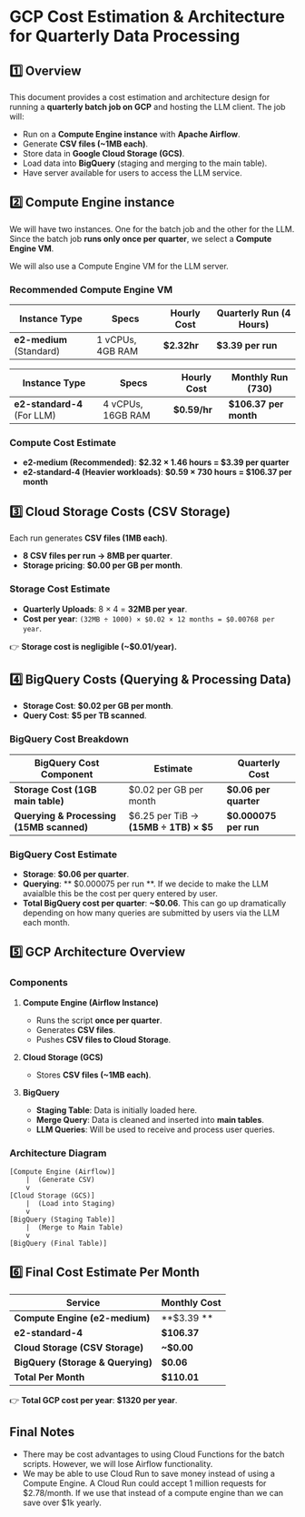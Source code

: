 # **GCP Cost Estimation & Architecture for Quarterly Data Processing**

## **1️⃣ Overview**
This document provides a cost estimation and architecture design for running a **quarterly batch job on GCP** and hosting the LLM client. The job will:
- Run on a **Compute Engine instance** with **Apache Airflow**.
- Generate **CSV files (~1MB each)**.
- Store data in **Google Cloud Storage (GCS)**.
- Load data into **BigQuery** (staging and merging to the main table).
- Have server available for users to access the LLM service. 

## **2️⃣ Compute Engine instance**
We will have two instances. One for the batch job and the other for the LLM. Since the batch job **runs only once per quarter**, we select a **Compute Engine VM**.

We will also use a Compute Engine VM for the LLM server.

### **Recommended Compute Engine VM**
| **Instance Type** | **Specs** | **Hourly Cost** | **Quarterly Run (4 Hours)** |
|------------------|-----------|----------------|------------------|
| **e2-medium** (Standard) | 1 vCPUs, 4GB RAM | **$2.32hr** | **$3.39 per run** |

| **Instance Type** | **Specs** | **Hourly Cost** | **Monthly Run (730)** |
|------------------|-----------|----------------|------------------|
| **e2-standard-4** (For LLM) | 4 vCPUs, 16GB RAM | **$0.59/hr** | **$106.37 per month** |

### **Compute Cost Estimate**
- **e2-medium (Recommended)**: **$2.32 × 1.46 hours = $3.39 per quarter**
- **e2-standard-4 (Heavier workloads)**: **$0.59 × 730 hours = $106.37 per month**

## **3️⃣ Cloud Storage Costs (CSV Storage)**
Each run generates **CSV files (1MB each)**.
- **8 CSV files per run → 8MB per quarter**.
- **Storage pricing**: **$0.00 per GB per month**.

### **Storage Cost Estimate**
- **Quarterly Uploads**: 8 × 4 = **32MB per year**.
- **Cost per year**: `(32MB ÷ 1000) × $0.02 × 12 months = $0.00768 per year`.

👉 **Storage cost is negligible (~$0.01/year).**

## **4️⃣ BigQuery Costs (Querying & Processing Data)**
- **Storage Cost**: **$0.02 per GB per month**.
- **Query Cost**: **$5 per TB scanned**.

### **BigQuery Cost Breakdown**
| **BigQuery Cost Component** | **Estimate** | **Quarterly Cost** |
|---------------------------|-------------|------------------|
| **Storage Cost (1GB main table)** | $0.02 per GB per month | **$0.06 per quarter** |
| **Querying & Processing (15MB scanned)** | $6.25 per TiB → **(15MB ÷ 1TB) × $5** | **$0.000075 per run** |

### **BigQuery Cost Estimate**
- **Storage**: **$0.06 per quarter**.
- **Querying**: ** $0.000075 per run **. If we decide to make the LLM avaialble this be the cost per query entered by user. 
- **Total BigQuery cost per quarter**: **~$0.06**. This can go up dramatically depending on how many queries are submitted by users via the LLM each month.

## **5️⃣ GCP Architecture Overview**
### **Components**
1. **Compute Engine (Airflow Instance)**
   - Runs the script **once per quarter**.
   - Generates **CSV files**.
   - Pushes **CSV files to Cloud Storage**.

2. **Cloud Storage (GCS)**
   - Stores **CSV files (~1MB each)**.

3. **BigQuery**
   - **Staging Table**: Data is initially loaded here.
   - **Merge Query**: Data is cleaned and inserted into **main tables**.
   - **LLM Queries**: Will be used to receive and process user queries. 

### **Architecture Diagram**
```plaintext
[Compute Engine (Airflow)]
    |  (Generate CSV)
    v
[Cloud Storage (GCS)]
    |  (Load into Staging)
    v
[BigQuery (Staging Table)]
    |  (Merge to Main Table)
    v
[BigQuery (Final Table)]
```

## **6️⃣ Final Cost Estimate Per Month**
| **Service** | **Monthly Cost** |
|------------|------------------|
| **Compute Engine (e2-medium)** | **$3.39 ** |
| **e2-standard-4** | **$106.37** |
| **Cloud Storage (CSV Storage)** | **~$0.00** |
| **BigQuery (Storage & Querying)** | **$0.06** |
| **Total Per Month** | **$110.01** |

👉 **Total GCP cost per year**: **$1320 per year**.

## **Final Notes** ##
- There may be cost advantages to using Cloud Functions for the batch scripts. However, we will lose Airflow functionality.
- We may be able to use Cloud Run to save money instead of using a Compute Engine. A Cloud Run could accept 1 million requests for $2.78/month. If we use that instead of a compute engine than we can save over $1k yearly. 
```


